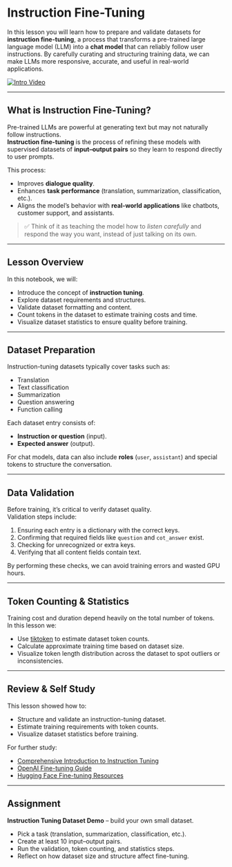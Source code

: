 # Instruction Fine-Tuning

In this lesson you will learn how to prepare and validate datasets for **instruction fine-tuning**, a process that transforms a pre-trained large language model (LLM) into a **chat model** that can reliably follow user instructions. By carefully curating and structuring training data, we can make LLMs more responsive, accurate, and useful in real-world applications.  

[![Intro Video](aiDAPTIV-Training-Course\assets\instruction_fine-tuning.png)](https://youtu.be/8wtCFEkSP80)

---

## What is Instruction Fine-Tuning?

Pre-trained LLMs are powerful at generating text but may not naturally follow instructions.  
**Instruction fine-tuning** is the process of refining these models with supervised datasets of **input–output pairs** so they learn to respond directly to user prompts.  

This process:  
- Improves **dialogue quality**.  
- Enhances **task performance** (translation, summarization, classification, etc.).  
- Aligns the model’s behavior with **real-world applications** like chatbots, customer support, and assistants.  

> ✅ Think of it as teaching the model how to *listen carefully* and respond the way you want, instead of just talking on its own.  

---

## Lesson Overview

In this notebook, we will:  
- Introduce the concept of **instruction tuning**.  
- Explore dataset requirements and structures.  
- Validate dataset formatting and content.  
- Count tokens in the dataset to estimate training costs and time.  
- Visualize dataset statistics to ensure quality before training.  

---

## Dataset Preparation

Instruction-tuning datasets typically cover tasks such as:  
- Translation  
- Text classification  
- Summarization  
- Question answering  
- Function calling  

Each dataset entry consists of:  
- **Instruction or question** (input).  
- **Expected answer** (output).  

For chat models, data can also include **roles** (`user`, `assistant`) and special tokens to structure the conversation.  

---

## Data Validation

Before training, it’s critical to verify dataset quality.  
Validation steps include:  
1. Ensuring each entry is a dictionary with the correct keys.  
2. Confirming that required fields like `question` and `cot_answer` exist.  
3. Checking for unrecognized or extra keys.  
4. Verifying that all content fields contain text.  

By performing these checks, we can avoid training errors and wasted GPU hours.  

---

## Token Counting & Statistics

Training cost and duration depend heavily on the total number of tokens.  
In this lesson we:  
- Use [tiktoken](https://github.com/openai/tiktoken) to estimate dataset token counts.  
- Calculate approximate training time based on dataset size.  
- Visualize token length distribution across the dataset to spot outliers or inconsistencies.  

---

## Review & Self Study

This lesson showed how to:  
- Structure and validate an instruction-tuning dataset.  
- Estimate training requirements with token counts.  
- Visualize dataset statistics before training.  

For further study:  
- [Comprehensive Introduction to Instruction Tuning](https://youssefh.substack.com/p/a-comprehensive-introduction-to-instruction)  
- [OpenAI Fine-tuning Guide](https://platform.openai.com/docs/guides/fine-tuning)  
- [Hugging Face Fine-tuning Resources](https://huggingface.co/docs/transformers/training)  

---

## Assignment

**Instruction Tuning Dataset Demo** – build your own small dataset.  
- Pick a task (translation, summarization, classification, etc.).  
- Create at least 10 input–output pairs.  
- Run the validation, token counting, and statistics steps.  
- Reflect on how dataset size and structure affect fine-tuning.  
